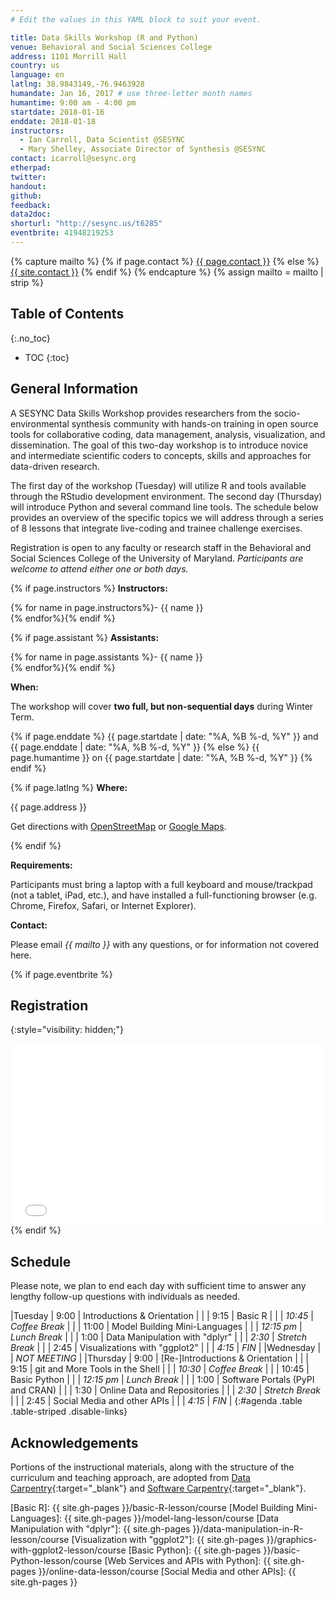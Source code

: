 ```yaml
---
# Edit the values in this YAML block to suit your event.

title: Data Skills Workshop (R and Python)
venue: Behavioral and Social Sciences College
address: 1101 Morrill Hall
country: us
language: en
latlng: 38.9843149,-76.9463928
humandate: Jan 16, 2017 # use three-letter month names
humantime: 9:00 am - 4:00 pm
startdate: 2018-01-16
enddate: 2018-01-18
instructors:
  - Ian Carroll, Data Scientist @SESYNC
  - Mary Shelley, Associate Director of Synthesis @SESYNC
contact: icarroll@sesync.org
etherpad:
twitter: 
handout:
github:
feedback:
data2doc:
shorturl: "http://sesync.us/t6285"
eventbrite: 41948219253
---
```


<!-- Capture additional variables to use below. -->

{% capture mailto %}
{% if page.contact %}
  <a href='mailto:{{page.contact}}'>{{ page.contact }}</a>
{% else %}
  <a href='mailto:{{site.contact}}'>{{ site.contact }}</a>
{% endif %}
{% endcapture %}
{% assign mailto = mailto | strip %}

## Table of Contents
{:.no_toc}

* TOC
{:toc}

## General Information

A SESYNC Data Skills Workshop provides researchers from the socio-environmental
synthesis community with hands-on training in open source tools for
collaborative coding, data management, analysis, visualization, and
dissemination. The goal of this two-day workshop is to introduce novice and
intermediate scientific coders to concepts, skills and approaches for
data-driven research.

The first day of the workshop (Tuesday) will utilize R and tools available
through the RStudio development environment. The second day (Thursday) will
introduce Python and several command line tools. The schedule below provides an
overview of the specific topics we will address through a series of 8 lessons
that integrate live-coding and trainee challenge exercises.

Registration is open to any faculty or research staff in the Behavioral and
Social Sciences College of the University of Maryland. *Participants are
welcome to attend either one or both days.*

<!-- The next block displays instructors' names if they are available. -->

{% if page.instructors %}
**Instructors:**

{% for name in page.instructors%}- {{ name }}  
{% endfor%}{% endif %}

{% if page.assistant %}
**Assistants:**

{% for name in page.assistants %}- {{ name }}  
{% endfor%}{% endif %}

**When:**

The workshop will cover **two full, but non-sequential days** during Winter
Term.

{% if page.enddate %}
{{ page.startdate | date: "%A, %B %-d, %Y" }} and {{ page.enddate | date: "%A, %B %-d, %Y" }}
{% else %}
{{ page.humantime }} on {{ page.startdate | date: "%A, %B %-d, %Y" }}
{% endif %}

<!-- The next block displays the address and links to a map showing directions.
-->

{% if page.latlng %}
**Where:**

{{ page.address }}

Get directions with
<a href="//www.openstreetmap.org/?mlat={{ page.latlng | replace:',','&mlon=' }}&zoom=16">OpenStreetMap</a> or
<a href="//maps.google.com/maps?q={{ page.latlng }}">Google Maps</a>.
  
{% endif %}

<!-- Modify the next block if there are any special requirements. -->

**Requirements:**

Participants must bring a laptop with a full keyboard and mouse/trackpad (not a
tablet, iPad, etc.), and have installed a full-functioning browser (e.g. Chrome,
Firefox, Safari, or Internet Explorer).

<!-- The following block automatically inserts a contact email address if one
has been specified for the page. If one hasn't, this block inserts the
site.contact address in docs/_config.yml. -->

**Contact:**

Please email *{{ mailto }}* with any questions, or for information not covered
here.

<!--
An eventbrite value in the YAML front matter triggers the next block.
-->

{% if page.eventbrite %}
## Registration
{:style="visibility: hidden;"}

<iframe
  src="//eventbrite.com/tickets-external?eid={{ page.eventbrite }}&ref=etckt"
  frameborder="0" height="290" width="100%"
  vspace="0" hspace="0" marginheight="5" marginwidth="5"
  scrolling="auto" allowtransparency="true">
</iframe>
{% endif %}

<!-- Compose the schedule below. The instructor field is only visible with URL
query string parameter "draft=TRUE" -->

## Schedule

Please note, we plan to end each day with sufficient time to answer any lengthy
follow-up questions with individuals as needed.

|Tuesday   | 9:00       | Introductions & Orientation      |
|          | 9:15       | Basic R                          |
|          | *10:45*    | *Coffee Break*                   |
|          | 11:00      | Model Building Mini-Languages    |
|          | *12:15 pm* | *Lunch Break*                    |
|          | 1:00       | Data Manipulation with "dplyr"   |
|          | *2:30*     | *Stretch Break*                  |
|          | 2:45       | Visualizations with "ggplot2"    |
|          | *4:15*     | *FIN*                            |
|Wednesday |            | *NOT MEETING*                    |
|Thursday  | 9:00       | [Re-]Introductions & Orientation |
|          | 9:15       | git and More Tools in the Shell  |
|          | *10:30*    | *Coffee Break*                   |
|          | 10:45      | Basic Python                     |
|          | *12:15 pm* | *Lunch Break*                    |
|          | 1:00       | Software Portals (PyPI and CRAN) |
|          | 1:30       | Online Data and Repositories     |
|          | *2:30*     | *Stretch Break*                  |
|          | 2:45       | Social Media and other APIs      |
|          | *4:15*     | *FIN*                            |
{:#agenda .table .table-striped .disable-links}

<!-- Use the next block to detail pre-arrival installation and download
instructions. Certain standard procedures may be included, e.g.
docs/_includes/setup-RStudio.md. -->

## Acknowledgements

Portions of the instructional materials, along with the structure of the
curriculum and teaching approach, are adopted from [Data
Carpentry](http://www.datacarpentry.org){:target="_blank"} and [Software
Carpentry](http://software-carpentry.org){:target="_blank"}.

<!-- Only use space below for links. -->

[Basic R]: {{ site.gh-pages }}/basic-R-lesson/course
[Model Building Mini-Languages]: {{ site.gh-pages }}/model-lang-lesson/course
[Data Manipulation with "dplyr"]: {{ site.gh-pages }}/data-manipulation-in-R-lesson/course
[Visualization with "ggplot2"]: {{ site.gh-pages }}/graphics-with-ggplot2-lesson/course
[Basic Python]: {{ site.gh-pages }}/basic-Python-lesson/course
[Web Services and APIs with Python]: {{ site.gh-pages }}/online-data-lesson/course
[Social Media and other APIs]: {{ site.gh-pages }}
